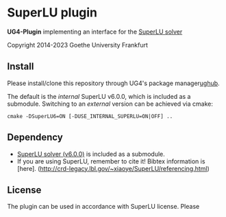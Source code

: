 # SuperLU plugin

**UG4-Plugin** implementing an interface for the [SuperLU solver](https://github.com/xiaoyeli/superlu)

Copyright 2014-2023 Goethe University Frankfurt

## Install
Please install/clone this repository through UG4's package manager[ughub](https://github.com/UG4/ughub).

The default is the *internal* SuperLU v6.0.0, which is included as a submodule. Switching to an *external* version can be achieved via cmake:

 ```
 cmake -DSuperLU6=ON [-DUSE_INTERNAL_SUPERLU=ON|OFF] ..
 ```


## Dependency
* [SuperLU solver (v6.0.0)](https://github.com/xiaoyeli/superlu) is included as a submodule.
* If you are using SuperLU, remember to cite it! Bibtex information is [here]. (http://crd-legacy.lbl.gov/~xiaoye/SuperLU/referencing.html)

## License
The plugin can be used in accordance with SuperLU license. Please
